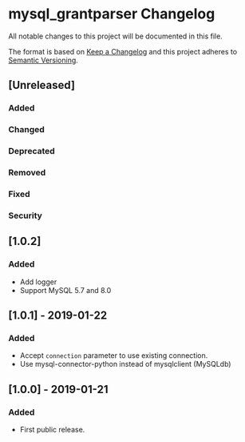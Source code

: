 # mysql_grantparser Changelog

All notable changes to this project will be documented in this file.

The format is based on [Keep a Changelog](http://keepachangelog.com/)
and this project adheres to [Semantic Versioning](http://semver.org/).

## [Unreleased]
### Added
### Changed
### Deprecated
### Removed
### Fixed
### Security

## [1.0.2]
### Added
- Add logger
- Support MySQL 5.7 and 8.0

## [1.0.1] - 2019-01-22
### Added
- Accept `connection` parameter to use existing connection.
- Use mysql-connector-python instead of mysqlclient (MySQLdb)

## [1.0.0] - 2019-01-21
### Added
- First public release.

